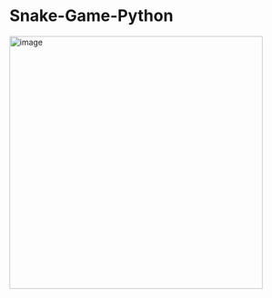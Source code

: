# Snake-Game-Python

<img width="445" alt="image" src="https://github.com/JenitNakrani/Snake-Game-Python/assets/76831307/6533a0a6-c59c-4bff-ba22-cc57f7f5d02d">
